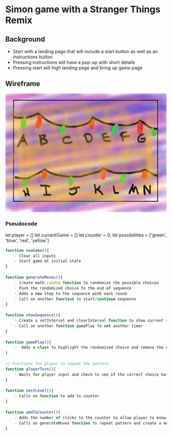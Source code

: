 # Simon game with a Stranger Things Remix

## Background
- Start with a landing page that will include a start button as well as an instructions button
- Pressing instructions will have a pop-up with short details
- Pressing start will high landing page and bring up game page

## Wireframe
![Quick sketch of game](images/quicksketch.png)

### Pseudocode
<!-- Player, and currentGame sequence. Counter keeps track of the clicks -->
let player = []
let currentGame = []
let counter = 0;
let possibilities = ['green', 'blue', 'red', 'yellow']

<!-- Functions when CPU is creating a new item to the sequence -->
```js
function newGame(){
    - Clear all inputs
    - Start game at initial state
}

function generateMoves(){
    - Create math.random function to randomize the possible choices
    - Push the randomized choice to the end of sequence
    - Adds a new step to the sequence with each round
    - Call on another function to start/continue sequence
}

function showSequence(){
    - Create a setInterval and clearInterval function to show current sequence
    - Call on another function gamePlay to set another timer
}

function gamePlay(){
    -  Adds a class to highlight the randomized choice and remove the class after some time
}

// Functions for player to repeat the pattern
function playerTurn(){
    - Waits for player input and check to see if the correct choice has been clicked
}

function nextLevel(){
    - Calls on function to add to counter
}

function addToCounter(){
    - Adds the number of clicks to the counter to allow player to know what round they are on
    - Calls on generateMoves function to repeat pattern and create a new move at the end
}

